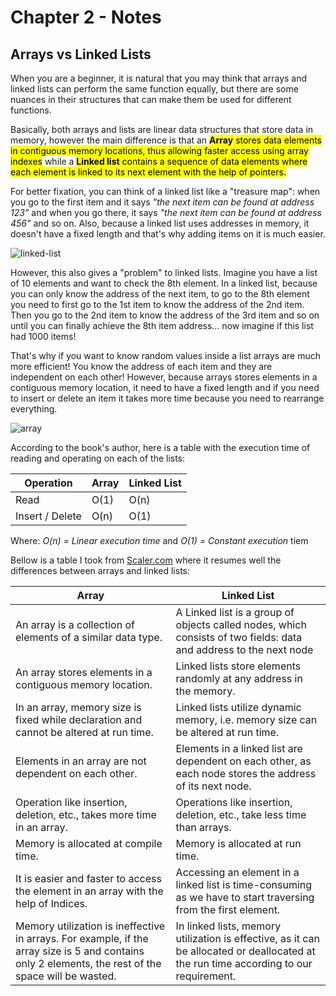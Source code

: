 # Chapter 2 - Notes

## Arrays vs Linked Lists

When you are a beginner, it is natural that you may think that arrays and linked lists can perform the same function equally, but there are some nuances in their structures that can make them be used for different functions. 

Basically, both arrays and lists are linear data structures that store data in memory, however the main difference is that an <mark>**Array** stores data elements in contiguous memory locations, thus allowing faster access using array indexes</mark> while a <mark>**Linked list** contains a sequence of data elements where each element is linked to its next element with the help of pointers.</mark>

For better fixation, you can think of a linked list like a "treasure map": when you go to the first item and it says *"the next item can be found at address 123"* and when you go there, it says *"the next item can be found at address 456"* and so on. Also, because a linked list uses addresses in memory, it doesn't have a fixed length and that's why adding items on it is much easier. 

![linked-list](https://scaler.com/topics/images/creating-a-linked-list.webp)

However, this also gives a "problem" to linked lists. Imagine you have a list of 10 elements and want to check the 8th element. In a linked list, because you can only know the address of the next item, to go to the 8th element you need to first go to the 1st item to know the address of the 2nd item. Then you go to the 2nd item to know the address of the 3rd item and so on until you can finally achieve the 8th item address... now imagine if this list had 1000 items! 

That's why if you want to know random values inside a list arrays are much more efficient! You know the address of each item and they are independent on each other! However, because arrays stores elements in a contiguous memory location, it need to have a fixed length and if you need to insert or delete an item it takes more time because you need to rearrange everything.

![array](https://scaler.com/topics/images/reading-and-writing-of-an-array.webp)

According to the book's author, here is a table with the execution time of reading and operating on each of the lists:

| Operation | **Array** | **Linked List** |
| ----------- | ----------- | ------|
| Read | O(1) | O(n)|
| Insert / Delete | O(n) | O(1)|
Where: *O(n) = Linear execution time* and *O(1) = Constant execution* tiem

Bellow is a table I took from [Scaler.com](https://www.scaler.com/topics/difference-between-array-and-linked-list/) where it resumes well the differences between arrays and linked lists:

| **Array**      | **Linked List** |
| ----------- | ----------- |
| An array is a collection of elements of a similar data type.     | A Linked list is a group of objects called nodes, which consists of two fields: data and address to the next node       |
| An array stores elements in a contiguous memory location.   | Linked lists store elements randomly at any address in the memory.        |
| In an array, memory size is fixed while declaration and cannot be altered at run time.   | Linked lists utilize dynamic memory, i.e. memory size can be altered at run time.       |
| Elements in an array are not dependent on each other.  | Elements in a linked list are dependent on each other, as each node stores the address of its next node.       |
| Operation like insertion, deletion, etc., takes more time in an array.  | Operations like insertion, deletion, etc., take less time than arrays.        |
| Memory is allocated at compile time.   | Memory is allocated at run time.       |
| It is easier and faster to access the element in an array with the help of Indices.   | Accessing an element in a linked list is time-consuming as we have to start traversing from the first element.        |
| Memory utilization is ineffective in arrays. For example, if the array size is 5 and contains only 2 elements, the rest of the space will be wasted.   | In linked lists, memory utilization is effective, as it can be allocated or deallocated at the run time according to our requirement.        |






